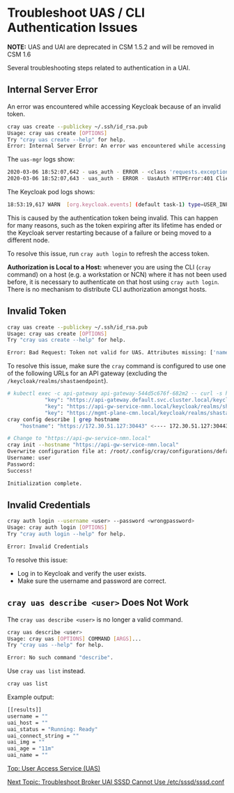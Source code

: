 # Troubleshoot UAS / CLI Authentication Issues

**NOTE:** UAS and UAI are deprecated in CSM 1.5.2 and will be removed in CSM 1.6

Several troubleshooting steps related to authentication in a UAI.

## Internal Server Error

An error was encountered while accessing Keycloak because of an invalid token.

```bash
cray uas create --publickey ~/.ssh/id_rsa.pub
Usage: cray uas create [OPTIONS]
Try "cray uas create --help" for help.
Error: Internal Server Error: An error was encountered while accessing Keycloak
```

The `uas-mgr` logs show:

```bash
2020-03-06 18:52:07,642 - uas_auth - ERROR - <class 'requests.exceptions.HTTPError'> HTTPError('401 Client Error: Unauthorized for url: https://api-gw-service-nmn.local/keycloak/realms/shasta/protocol/openid-connect/userinfo')
2020-03-06 18:52:07,643 - uas_auth - ERROR - UasAuth HTTPError:401 Client Error: Unauthorized for url: https://api-gw-service-nmn.local/keycloak/realms/shasta/protocol/openid-connect/userinfo
```

The Keycloak pod logs shows:

```bash
18:53:19,617 WARN  [org.keycloak.events] (default task-1) type=USER_INFO_REQUEST_ERROR, realmId=028be52c-ceca-4dbd-b765-0386b42b1866, clientId=cray, userId=null, ipAddress=10.40.0.0, error=user_session_not_found, auth_method=validate_access_token
```

This is caused by the authentication token being invalid. This can happen for many reasons, such as the token expiring after its lifetime has ended or the Keycloak server restarting because of a failure or being moved to a different node.

To resolve this issue, run `cray auth login` to refresh the access token.

**Authorization is Local to a Host:** whenever you are using the CLI (`cray` command) on a host (e.g. a workstation or NCN) where it has not been used before, it is necessary to authenticate on that host using `cray auth login`.
There is no mechanism to distribute CLI authorization amongst hosts.

## Invalid Token

```bash
cray uas create --publickey ~/.ssh/id_rsa.pub
Usage: cray uas create [OPTIONS]
Try "cray uas create --help" for help.

Error: Bad Request: Token not valid for UAS. Attributes missing: ['name', 'uidNumber', 'preferred_username', 'gidNumber', 'loginShell', 'homeDirectory']
```

To resolve this issue, make sure the `cray` command is configured to use one of the following URLs for an API gateway \(excluding the `/keycloak/realms/shastaendpoint`\).

```bash
# kubectl exec -c api-gateway api-gateway-544d5c676f-682m2 -- curl -s http://localhost:8001/consumers/remote-admin/jwt | python -mjson.tool | grep ""key""
            "key": "https://api-gateway.default.svc.cluster.local/keycloak/realms/shasta",
            "key": "https://api-gw-service-nmn.local/keycloak/realms/shasta",
            "key": "https://mgmt-plane-cmn.local/keycloak/realms/shasta",
cray config describe | grep hostname
    "hostname": "https://172.30.51.127:30443" <---- 172.30.51.127:30443 will not work

# Change to "https://api-gw-service-nmn.local"
cray init --hostname "https://api-gw-service-nmn.local"
Overwrite configuration file at: /root/.config/cray/configurations/default ? [y/N]: y
Username: user
Password:
Success!

Initialization complete.
```

## Invalid Credentials

```bash
cray auth login --username <user> --password <wrongpassword>
Usage: cray auth login [OPTIONS]
Try "cray auth login --help" for help.

Error: Invalid Credentials
```

To resolve this issue:

* Log in to Keycloak and verify the user exists.
* Make sure the username and password are correct.

## `cray uas describe <user>` Does Not Work

The `cray uas describe <user>` is no longer a valid command.

```bash
cray uas describe <user>
Usage: cray uas [OPTIONS] COMMAND [ARGS]...
Try "cray uas --help" for help.

Error: No such command "describe".
```

Use `cray uas list` instead.

```bash
cray uas list
```

Example output:

```bash
[[results]]
username = ""
uai_host = ""
uai_status = "Running: Ready"
uai_connect_string = ""
uai_img = ""
uai_age = "11m"
uai_name = ""
```

[Top: User Access Service (UAS)](README.md)

[Next Topic: Troubleshoot Broker UAI SSSD Cannot Use /etc/sssd/sssd.conf](Troubleshoot_Broker_SSSD_Cant_Use_sssd_conf.md)
